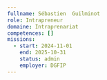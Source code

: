 ```yaml
---
fullname: Sébastien  Guilminot
role: Intrapreneur
domaine: Intraprenariat
competences: []
missions:
  - start: 2024-11-01
    end: 2025-10-31
    status: admin
    employer: DGFIP
---
```

